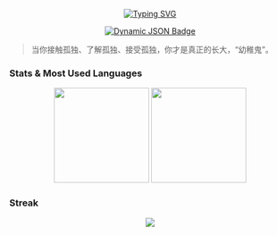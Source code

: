 <p align="center">
  <a href="https://git.io/typing-svg"><img src="https://readme-typing-svg.demolab.com?font=Della+Respira&pause=1000&color=9c3846&center=true&vCenter=true&random=false&width=435&lines=Please+say+hello+to+seagulls!+OvO" alt="Typing SVG" /></a>
</p>
<p align="center">
  <a target="_blank" href="https://github.com/SeagullOddy">
    <img alt="Dynamic JSON Badge" src="https://img.shields.io/badge/dynamic/json?url=https%3A%2F%2Fapi.spencerwoo.com%2Fsubstats%2F%3Fsource%3Dgithub%26queryKey%3DSeagullOddy&query=%24.data.totalSubs&suffix=%20followers&logo=github&label=GitHub">
</a>

</p>

> 当你接触孤独、了解孤独、接受孤独，你才是真正的长大，“幼稚鬼”。

### Stats & Most Used Languages

<div align="center">
  <span>  </span>
  <img height="170px" src="https://github-readme-stats.vercel.app/api?username=SeagullOddy&theme=rose" />
  <span>  </span>
  <img height="170px" src="https://github-readme-stats.vercel.app/api/top-langs/?username=Achuan-2&layout=compact&langs_count=8&theme=rose" />
  <span>  </span>
</div>

### Streak

<div align="center">
  <img  src="https://github-readme-streak-stats.herokuapp.com/?user=SeagullOddy&theme=rose" />
</div>
